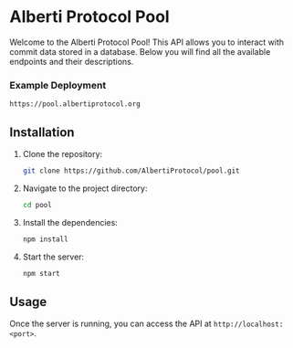 # Alberti Protocol Pool

Welcome to the Alberti Protocol Pool! This API allows you to interact with commit data stored in a database. Below you will find all the available endpoints and their descriptions.

### Example Deployment

```
https://pool.albertiprotocol.org
```

## Installation

1. Clone the repository:
   ```sh
   git clone https://github.com/AlbertiProtocol/pool.git
   ```
2. Navigate to the project directory:
   ```sh
   cd pool
   ```
3. Install the dependencies:
   ```sh
   npm install
   ```
4. Start the server:
   ```sh
   npm start
   ```

## Usage

Once the server is running, you can access the API at `http://localhost:<port>`.
